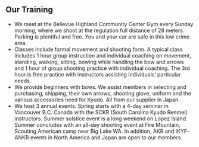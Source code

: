 ## Our Training

- We meet at the Bellevue Highland Community Center Gym every Sunday morning, where we shoot at the regulation full distance of 28 meters. Parking is plentiful and free. You and your car are safe in this low crime area.
- Classes include formal movement and shooting form. A typical class includes 1 hour group instruction and individual coaching on movement, standing, walking, sitting, bowing while handling the bow and arrows and 1 hour of group shooting practice with individual coaching. The 3rd hour is free practice with instructors assisting individuals’ particular needs.
- We provide beginners with bows. We assist members in selecting and purchasing, shipping, their own arrows, shooting glove, uniform and the various accessories need for Kyudo. All from our supplier in Japan.
- We host 3 annual events. Spring starts with a 4-day seminar in Vancouver B.C. Canada with the SCKR (South Carolina Kyudo Renmei) instructors. Summer solstice event is a long weekend on Lopez Island. Summer concludes with an all-day shooting event at Fire Mountain, Scouting American camp near Big Lake WA. In addition, AKR and IKYF-ANKR events in North America and Japan are open to our members.
